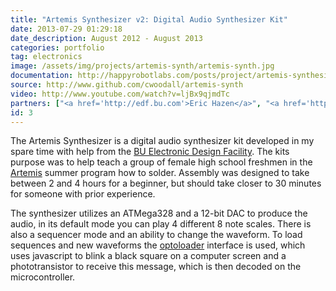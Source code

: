 ```yaml
---
title: "Artemis Synthesizer v2: Digital Audio Synthesizer Kit"
date: 2013-07-29 01:29:18
date_description: August 2012 - August 2013
categories: portfolio
tag: electronics
image: /assets/img/projects/artemis-synth/artemis-synth.jpg
documentation: http://happyrobotlabs.com/posts/project/artemis-synthesizer-a-music-synthesizer-kit/
source: http://www.github.com/cwoodall/artemis-synth
video: http://www.youtube.com/watch?v=ljBx9qjmdTc
partners: ["<a href='http://edf.bu.com'>Eric Hazen</a>", "<a href='http://www.samdamask.com'>Sam Damask</a>"]
id: 3
---
```


The Artemis Synthesizer is a digital audio synthesizer kit developed in my spare time with help from the [BU Electronic Design Facility][1]. The kits purpose was to help teach a group of female high school freshmen in the [Artemis][2] summer program how to solder. Assembly was designed to take between 2 and 4 hours for a beginner, but should take closer to 30 minutes for someone with prior experience.

The synthesizer utilizes an ATMega328 and a 12-bit DAC to produce the audio, in its default mode you can play 4 different 8 note scales. There is also a sequencer mode and an ability to change the waveform. To load sequences and new waveforms the [optoloader][3] interface is used, which uses javascript to blink a black square on a computer screen and a phototransistor to receive this message, which is then decoded on the microcontroller.

[1]: http://edf.bu.edu
[2]: http://www.bu.edu/lernet/artemis/
[3]: http://cwoodall.github.io/artemis-synth
